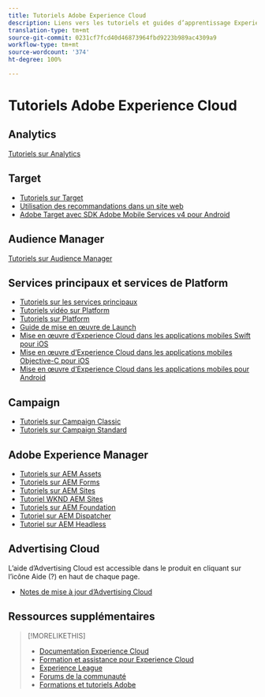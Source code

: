 ```yaml
---
title: Tutoriels Adobe Experience Cloud
description: Liens vers les tutoriels et guides d’apprentissage Experience Cloud
translation-type: tm+mt
source-git-commit: 0231cf7fcd40d46873964fbd9223b989ac4309a9
workflow-type: tm+mt
source-wordcount: '374'
ht-degree: 100%

---
```



# Tutoriels Adobe Experience Cloud

## Analytics

[Tutoriels sur Analytics](https://docs.adobe.com/content/help/en/analytics-learn/tutorials/overview.html)

## Target

* [Tutoriels sur Target](https://docs.adobe.com/content/help/en/target-learn/tutorials/overview.html)
* [Utilisation des recommandations dans un site web](https://docs.adobe.com/content/help/en/target-learn/recommendations-in-a-website/overview.html)
* [Adobe Target avec SDK Adobe Mobile Services v4 pour Android](https://docs.adobe.com/content/help/en/target-learn/mobile-sdk-v4-android/overview.html)

## Audience Manager

[Tutoriels sur Audience Manager](https://docs.adobe.com/content/help/en/audience-manager-learn/tutorials/overview.html)

## Services principaux et services de Platform

* [Tutoriels sur les services principaux](https://docs.adobe.com/content/help/en/core-services-learn/tutorials/overview.html)
* [Tutoriels vidéo sur Platform](https://docs.adobe.com/content/help/en/platform-learn/tutorials/overview.html)
* [Tutoriels sur Platform](https://docs.adobe.com/content/help/en/experience-platform/tutorials/home.html)
* [Guide de mise en œuvre de Launch](https://docs.adobe.com/content/help/en/core-services-learn/implementing-in-websites-with-launch/index.html)
* [Mise en œuvre d’Experience Cloud dans les applications mobiles Swift pour iOS](https://docs.adobe.com/content/help/en/core-services-learn/implementing-in-mobile-ios-swift-apps-with-launch/index.html)
* [Mise en œuvre d’Experience Cloud dans les applications mobiles Objective-C pour iOS](https://docs.adobe.com/content/help/en/core-services-learn/implementing-in-mobile-ios-objective-c-apps-with-launch/index.html)
* [Mise en œuvre d’Experience Cloud dans les applications mobiles pour Android](https://docs.adobe.com/content/help/en/core-services-learn/implementing-in-mobile-android-apps-with-launch/index.html)

## Campaign

* [Tutoriels sur Campaign Classic](https://docs.adobe.com/content/help/en/campaign-classic-learn/tutorials/overview.html)
* [Tutoriels sur Campaign Standard](https://docs.adobe.com/content/help/en/campaign-standard-learn/tutorials/overview.html)

## Adobe Experience Manager

* [Tutoriels sur AEM Assets](https://docs.adobe.com/content/help/en/experience-manager-learn/assets/overview.html)
* [Tutoriels sur AEM Forms](https://docs.adobe.com/content/help/en/experience-manager-learn/forms/overview.html)
* [Tutoriels sur AEM Sites](https://docs.adobe.com/content/help/en/experience-manager-learn/sites/overview.html)
* [Tutoriel WKND AEM Sites](https://docs.adobe.com/content/help/en/experience-manager-learn/getting-started-wknd-tutorial-develop/overview.html)
* [Tutoriels sur AEM Foundation](https://docs.adobe.com/content/help/en/experience-manager-learn/assets/overview.html)
* [Tutoriel sur AEM Dispatcher](https://docs.adobe.com/content/help/en/experience-manager-learn/dispatcher-tutorial/overview.html)
* [Tutoriel sur AEM Headless](https://docs.adobe.com/content/help/en/experience-manager-learn/getting-started-with-aem-headless/overview.html)

## Advertising Cloud

L’aide d’Advertising Cloud est accessible dans le produit en cliquant sur l’icône Aide (?) en haut de chaque page.

* [Notes de mise à jour d’Advertising Cloud](https://docs.adobe.com/content/help/fr-FR/release-notes/experience-cloud/current.html#adcloud)

## Ressources supplémentaires

>[!MORELIKETHIS]
>
>* [Documentation Experience Cloud](https://docs.adobe.com/content/help/fr-FR/experience-cloud/user-guides/home.html)
>* [Formation et assistance pour Experience Cloud](https://helpx.adobe.com/fr/support/experience-cloud.html)
>* [Experience League](https://experienceleague.adobe.com/)
>* [Forums de la communauté](https://forums.adobe.com/community/experience-cloud/)
>* [Formations et tutoriels Adobe](https://helpx.adobe.com/fr/learning.html?promoid=KAUDK)

